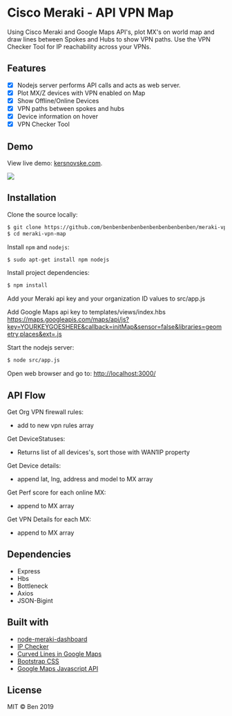 # Cisco Meraki - API VPN Map

Using Cisco Meraki and Google Maps API's, plot MX's on world map and draw lines between Spokes and Hubs to show VPN paths. Use the VPN Checker Tool for IP reachability across your VPNs. 

## Features

- [x] Nodejs server performs API calls and acts as web server.
- [x] Plot MX/Z devices with VPN enabled on Map
- [x] Show Offline/Online Devices
- [x] VPN paths between spokes and hubs
- [x] Device information on hover
- [x] VPN Checker Tool

## Demo
View live demo: <a href="kersnovske.com/">kersnovske.com</a>.
<br>

<img src="https://www.kersnovske.com/meraki/images/vpn-map.png">

## Installation

Clone the source locally:

```sh
$ git clone https://github.com/benbenbenbenbenbenbenbenbenben/meraki-vpn-map.git
$ cd meraki-vpn-map
```

Install `npm` and `nodejs`:

```sh
$ sudo apt-get install npm nodejs
```

Install project dependencies:

```sh
$ npm install
```

Add your Meraki api key and your organization ID values to src/app.js

Add Google Maps api key to templates/views/index.hbs
https://maps.googleapis.com/maps/api/js?key=YOURKEYGOESHERE&callback=initMap&sensor=false&libraries=geometry,places&ext=.js


Start the nodejs server:

```sh
$ node src/app.js
```

Open web browser and go to:
<a href="http://localhost:3000/">http://localhost:3000/<a>

## API Flow

Get Org VPN firewall rules:
- add to new vpn rules array

Get DeviceStatuses:
- Returns list of all devices's, sort those with WAN1IP property

Get Device details:
- append lat, lng, address and model to MX array

Get Perf score for each online MX:
- append to MX array

Get VPN Details for each MX:
- append to MX array

## Dependencies

- Express
- Hbs
- Bottleneck
- Axios
- JSON-Bigint

## Built with
- [node-meraki-dashboard](https://github.com/tejashah88/node-meraki-dashboard)
- [IP Checker](https://tech.mybuilder.com/determining-if-an-ipv4-address-is-within-a-cidr-range-in-javascript/)
- [Curved Lines in Google Maps](https://stackoverflow.com/questions/34131378/how-to-make-a-dashed-curved-polyline-in-google-maps-js-api)
- [Bootstrap CSS](https://getbootstrap.com/)
- [Google Maps Javascript API](https://developers.google.com/maps/documentation/javascript/tutorial)

## License

MIT © Ben 2019
